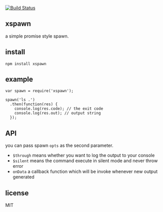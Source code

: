 [![Build Status](https://travis-ci.org/ssnau/xspawn.svg?branch=master)](https://travis-ci.org/ssnau/xspawn)

xspawn
-----

a simple promise style spawn.


## install

```
npm install xspawn
```


## example


```
var spawn = require('xspawn');

spawn('ls .')
  .then(function(res) {
    console.log(res.code); // the exit code
    console.log(res.out); // output string
  });
```

## API

you can pass spawn `opts` as the second parameter.

- `$through` means whether you want to log the output to your console
- `$silent` means the command execute in silent mode and never throw error
- `onData` a callback function which will be invoke whenever new output generated

## license

MIT
